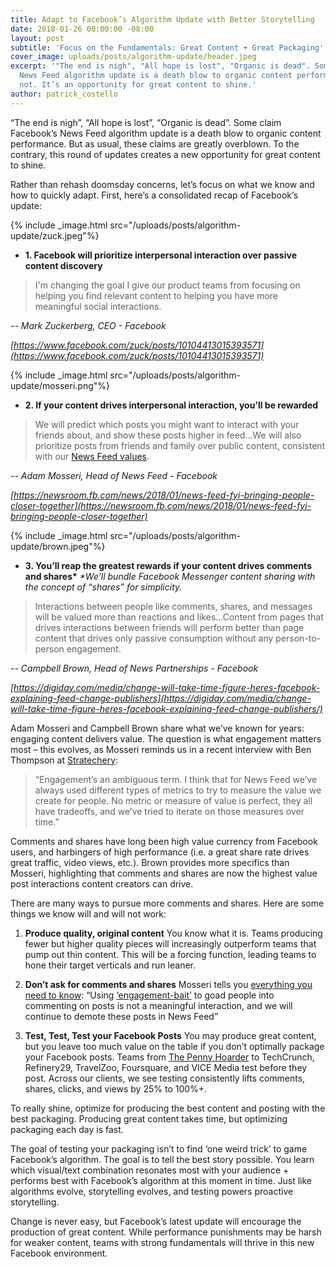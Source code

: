 ```yaml
---
title: Adapt to Facebook’s Algorithm Update with Better Storytelling
date: 2018-01-26 00:00:00 -08:00
layout: post
subtitle: 'Focus on the Fundamentals: Great Content + Great Packaging'
cover_image: uploads/posts/algorithm-update/header.jpeg
excerpt: '"The end is nigh", "All hope is lost", "Organic is dead". Some claim Facebook\’s
  News Feed algorithm update is a death blow to organic content performance. But it\’s
  not. It’s an opportunity for great content to shine.'
author: patrick_costello
---
```


“The end is nigh”, “All hope is lost”, “Organic is dead”. Some claim Facebook’s News Feed algorithm update is a death blow to organic content performance. But as usual, these claims are greatly overblown. To the contrary, this round of updates creates a new opportunity for great content to shine.

Rather than rehash doomsday concerns, let’s focus on what we know and how to quickly adapt. First, here’s a consolidated recap of Facebook’s update:

{% include _image.html src="/uploads/posts/algorithm-update/zuck.jpeg"%}

- **1. Facebook will prioritize interpersonal interaction over passive content discovery**

> I'm changing the goal I give our product teams from focusing on helping you find relevant content to helping you have more meaningful social interactions.

<cite>-- Mark Zuckerberg, CEO - Facebook</cite>

<cite>[https://www.facebook.com/zuck/posts/10104413015393571](https://www.facebook.com/zuck/posts/10104413015393571)</cite>

{% include _image.html src="/uploads/posts/algorithm-update/mosseri.png"%}

- **2. If your content drives interpersonal interaction, you’ll be rewarded**

>We will predict which posts you might want to interact with your friends about, and show these posts higher in feed…We will also prioritize posts from friends and family over public content, consistent with our [News Feed values](https://newsroom.fb.com/news/2016/06/building-a-better-news-feed-for-you/).

<cite>-- Adam Mosseri, Head of News Feed - Facebook</cite>

<cite>[https://newsroom.fb.com/news/2018/01/news-feed-fyi-bringing-people-closer-together](https://newsroom.fb.com/news/2018/01/news-feed-fyi-bringing-people-closer-together)

{% include _image.html src="/uploads/posts/algorithm-update/brown.jpeg"%}

- **3. You’ll reap the greatest rewards if your content drives comments and shares\***
*\*We’ll bundle Facebook Messenger content sharing with the concept of “shares” for simplicity.*

>Interactions between people like comments, shares, and messages will be valued more than reactions and likes…Content from pages that drives interactions between friends will perform better than page content that drives only passive consumption without any person-to-person engagement.

<cite>-- Campbell Brown, Head of News Partnerships - Facebook</cite>

<cite>[https://digiday.com/media/change-will-take-time-figure-heres-facebook-explaining-feed-change-publishers](https://digiday.com/media/change-will-take-time-figure-heres-facebook-explaining-feed-change-publishers/)</cite>

Adam Mosseri and Campbell Brown share what we’ve known for years: engaging content delivers value. The question is what engagement matters most – this evolves, as Mosseri reminds us in a recent interview with Ben Thompson at [Stratechery](https://stratechery.com):

> “Engagement’s an ambiguous term. I think that for News Feed we’ve always used different types of metrics to try to measure the value we create for people. No metric or measure of value is perfect, they all have tradeoffs, and we’ve tried to iterate on those measures over time.”

Comments and shares have long been high value currency from Facebook users, and harbingers of high performance (i.e. a great share rate drives great traffic, video views, etc.). Brown provides more specifics than Mosseri, highlighting that comments and shares are now the highest value post interactions content creators can drive.

There are many ways to pursue more comments and shares. Here are some things we know will and will not work:

1. **Produce quality, original content**
You know what it is. Teams producing fewer but higher quality pieces will increasingly outperform teams that pump out thin content. This will be a forcing function, leading teams to hone their target verticals and run leaner.

2. **Don’t ask for comments and shares**
Mosseri tells you [everything you need to know](https://newsroom.fb.com/news/2018/01/news-feed-fyi-bringing-people-closer-together/): “Using [‘engagement-bait’](https://newsroom.fb.com/news/2017/12/news-feed-fyi-fighting-engagement-bait-on-facebook) to goad people into commenting on posts is not a meaningful interaction, and we will continue to demote these posts in News Feed”

3. **Test, Test, Test your Facebook Posts**
You may produce great content, but you leave too much value on the table if you don’t optimally package your Facebook posts. Teams from [The Penny Hoarder](https://www.naytev.com/case-studies/taylor-media-naytev.pdf) to TechCrunch, Refinery29, TravelZoo, Foursquare, and VICE Media test before they post. Across our clients, we see testing consistently lifts comments, shares, clicks, and views by 25% to 100%+.

To really shine, optimize for producing the best content and posting with the best packaging. Producing great content takes time, but optimizing packaging each day is fast.

The goal of testing your packaging isn’t to find ‘one weird trick’ to game Facebook’s algorithm. The goal is to tell the best story possible. You learn which visual/text combination resonates most with your audience + performs best with Facebook’s algorithm at this moment in time. Just like algorithms evolve, storytelling evolves, and testing powers proactive storytelling.

Change is never easy, but Facebook’s latest update will encourage the production of great content.
While performance punishments may be harsh for weaker content, teams with strong fundamentals will thrive in this new Facebook environment.
